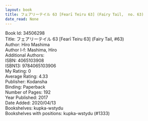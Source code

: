```yaml
---
layout: book
title: フェアリーテイル 63 [Fearī Teiru 63] (Fairy Tail,  no. 63)
date_read: None
---
```


Book Id: 34506298<br />
Title: フェアリーテイル 63 [Fearī Teiru 63] (Fairy Tail, #63)<br />
Author: Hiro Mashima<br />
Author l-f: Mashima, Hiro<br />
Additional Authors: <br />
ISBN: 4065103908<br />
ISBN13: 9784065103906<br />
My Rating: 0<br />
Average Rating: 4.33<br />
Publisher: Kodansha<br />
Binding: Paperback<br />
Number of Pages: 192<br />
Year Published: 2017<br />
Date Added: 2020/04/13<br />
Bookshelves: kupka-wstydu<br />
Bookshelves with positions: kupka-wstydu (#1333)<br />

